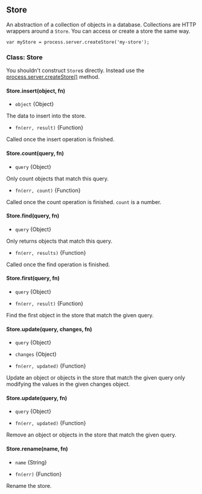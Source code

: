<!--{
  title: 'Store',
  tags: ['db', 'store', 'createStore']
}-->

## Store

An abstraction of a collection of objects in a database. Collections are HTTP wrappers around a `Store`. You can access or create a store the same way.

    var myStore = process.server.createStore('my-store');

### Class: Store

You shouldn't construct `Store`s directly. Instead use the [process.server.createStore()](server.md#s-Server.createStore-namespace) method.

#### Store.insert(object, fn) <!-- api -->

* `object` {Object}

The data to insert into the store.

* `fn(err, result)` {Function}

Called once the insert operation is finished.

#### Store.count(query, fn) <!-- api -->

* `query` {Object}

Only count objects that match this query.

* `fn(err, count)` {Function}

Called once the count operation is finished. `count` is a number.

#### Store.find(query, fn) <!-- api -->

* `query` {Object}

Only returns objects that match this query.

* `fn(err, results)` {Function}

Called once the find operation is finished.

#### Store.first(query, fn) <!-- api -->

* `query` {Object}

* `fn(err, result)` {Function}

Find the first object in the store that match the given query.

#### Store.update(query, changes, fn) <!-- api -->

* `query` {Object}

* `changes` {Object}

* `fn(err, updated)` {Function}

Update an object or objects in the store that match the given query only modifying the values in the given changes object.

#### Store.update(query, fn) <!-- api -->

* `query` {Object}

* `fn(err, updated)` {Function}

Remove an object or objects in the store that match the given query.

#### Store.rename(name, fn) <!-- api -->

* `name` {String}

* `fn(err)` {Function}

Rename the store.


